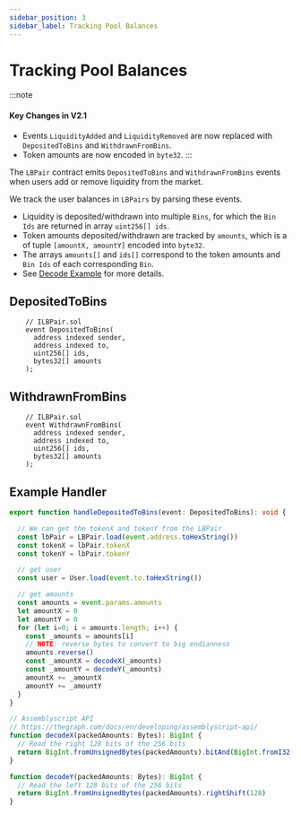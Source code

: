 ```yaml
---
sidebar_position: 3
sidebar_label: Tracking Pool Balances
---
```



# Tracking Pool Balances

:::note
#### Key Changes in V2.1

- Events `LiquidityAdded` and `LiquidityRemoved` are now replaced with `DepositedToBins` and `WithdrawnFromBins`. 
- Token amounts are now encoded in `byte32`. 
:::

The `LBPair` contract emits `DepositedToBins` and `WithdrawnFromBins` events when users add or remove liquidity from the market. 

We track the user balances in `LBPairs` by parsing these events. 
- Liquidity is deposited/withdrawn into multiple `Bins`, for which the `Bin Ids` are returned in array `uint256[] ids`. 
- Token amounts deposited/withdrawn are tracked by `amounts`, which is a of tuple `[amountX, amountY]` encoded into `byte32`. 
- The arrays `amounts[]` and `ids[]` correspond to the token amounts and `Bin Ids` of each corresponding `Bin`. 
- See [Decode Example](./decode-examples.md) for more details. 


## DepositedToBins

```solidity
    // ILBPair.sol
    event DepositedToBins(
      address indexed sender, 
      address indexed to, 
      uint256[] ids, 
      bytes32[] amounts
    );
```

## WithdrawnFromBins

```solidity
    // ILBPair.sol
    event WithdrawnFromBins(
      address indexed sender, 
      address indexed to, 
      uint256[] ids, 
      bytes32[] amounts
    );
```

## Example Handler

```typescript
export function handleDepositedToBins(event: DepositedToBins): void {

  // We can get the tokenX and tokenY from the LBPair
  const lbPair = LBPair.load(event.address.toHexString())
  const tokenX = lbPair.tokenX
  const tokenY = lbPair.tokenY

  // get user
  const user = User.load(event.to.toHexString())

  // get amounts
  const amounts = event.params.amounts
  let amountX = 0
  let amountY = 0
  for (let i=0; i < amounts.length; i++) {
    const _amounts = amounts[i]
    // NOTE: reverse bytes to convert to big endianness
    amounts.reverse()
    const _amountX = decodeX(_amounts)
    const _amountY = decodeY(_amounts)
    amountX += _amountX
    amountY += _amountY
  }
}

// Assemblyscript API
// https://thegraph.com/docs/en/developing/assemblyscript-api/
function decodeX(packedAmounts: Bytes): BigInt {
  // Read the right 128 bits of the 256 bits
  return BigInt.fromUnsignedBytes(packedAmounts).bitAnd(BigInt.fromI32(2).pow(128).minus(BigInt.fromI32(1)))
}

function decodeY(packedAmounts: Bytes): BigInt {
  // Read the left 128 bits of the 256 bits
  return BigInt.fromUnsignedBytes(packedAmounts).rightShift(128)
}

```


